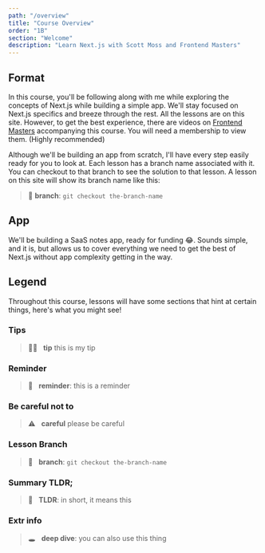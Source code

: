 ```yaml
---
path: "/overview"
title: "Course Overview"
order: "1B"
section: "Welcome"
description: "Learn Next.js with Scott Moss and Frontend Masters"
---
```

## Format
In this course, you'll be following along with me while exploring the concepts of Next.js while building a simple app. We'll stay focused on Next.js specifics and breeze through the rest. All the lessons are on this site. However, to get the best experience, there are videos on [Frontend Masters](https://frontendmasters.com) accompanying this course. You will need a membership to view them. (Highly recommended)

Although we'll be building an app from scratch, I'll have every step easily ready for you to look at. Each lesson has a branch name associated with it. You can checkout to that branch to see the solution to that lesson. A lesson on this site will show its branch name like this:

> 🌲 **branch**: `git checkout the-branch-name`

## App
We'll be building a SaaS notes app, ready for funding 😂. Sounds simple, and it is, but allows us to cover everything we need to get the best of Next.js without app complexity getting in the way.

## Legend
Throughout this course, lessons will have some sections that hint at certain things, here's what you might see!


### Tips
> 👍🏾 &nbsp;&nbsp;**tip** this is my tip

### Reminder
> 🧠 &nbsp;&nbsp;**reminder**: this is a reminder

### Be careful not to
> ⚠️ &nbsp;&nbsp;**careful** please be careful

### Lesson Branch
> 🌲 &nbsp;&nbsp;**branch**: `git checkout the-branch-name`

### Summary TLDR;
> 📏 &nbsp;&nbsp;**TLDR**: in short, it means this

### Extr info
> 🕳 &nbsp;&nbsp;**deep dive**: you can also use this thing

